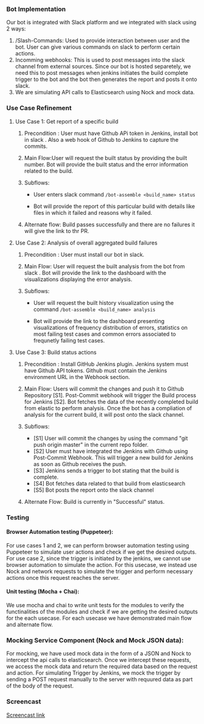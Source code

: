 ### Bot Implementation

Our bot is integrated with Slack platform and we integrated with slack using 2 ways:
1. /Slash-Commands: Used to provide interaction between user and the bot. User can give various commands on slack to perform certain actions.
2. Incomming webhooks: This is used to post messages into the slack channel from external sources. Since our bot is hosted separetely, we need this to post messages when jenkins initiates the build complete trigger to the bot and the bot then generates the report and posts it onto slack.
3. We are simulating API calls to Elasticsearch using Nock and mock data.


### Use Case Refinement
1. Use Case 1: Get report of a specific build
    1.  Precondition :  User must have Github APi token in Jenkins, install bot in slack . Also a web hook of Github to Jenkins to capture the commits.
  
    2. Main Flow:User will request the built status by providing the built number. Bot will provide the built status and the error information related to the build.
  
    3. Subflows:
        * User enters slack command `/bot-assemble <build_name> status`

        * Bot will provide the report of this particular build with details like files in which it failed and reasons why it failed.
  
    4. Alternate flow: Build passes successfully and there are no failures it will give the link to thr PR.

1. Use Case 2: Analysis of overall aggregated build failures
    1.  Precondition : User must install our bot in slack. 
  
    2. Main Flow: User will request the built analysis from the bot from slack . Bot will provide the link to the dashboard with the visualizations displaying the error analysis.
  
    3. Subflows:
        * User will request the built history visualization using the command `/bot-assemble <build_name> analysis`

        * Bot will provide the link to the dashboard presenting visualizations of frequency distribution of errors, statistics on most failing test cases and common errors associated to frequnetly failing test cases. 

1. Use Case 3: Build status actions
    1.  Precondition : Install GitHub Jenkins plugin. Jenkins system must have Github API tokens. Github must contain the Jenkins environment URL in the Webhook section. 
  
    2. Main Flow: Users will commit the changes and push it to Github Repository [S1]. Post-Commit webhook will trigger the Build process for Jenkins [S2]. Bot fetches the data of the recently completed build from elastic to perform analysis. Once the bot has a compliation of analysis for the current build, it will post onto the slack channel.
  
    3. Subflows:
        * [S1] User will commit the changes by using the command "git push origin master" in the current repo folder.
        * [S2] User must have integrated the Jenkins with Github using Post-Commit Webhook. This will trigger a new build for Jenkins as soon as Github receives the push.
        * [S3] Jenkins sends a trigger to bot stating that the build is complete.
        * [S4] Bot fetches data related to that build from elasticsearch
        * [S5] Bot posts the report onto the slack channel
    4. Alternate Flow:  Build is currently in "Successful" status.


### Testing

#### Browser Automation testing (Puppeteer):
For use cases 1 and 2, we can perform browser automation testing using Puppeteer to simulate user actions and check if we get the desired outputs. For use case 2, since the trigger is initiated by the jenkins, we cannot use browser automation to simulate the action. For this usecase, we instead use Nock and network requests to simulate the trigger and perform necessary actions once this request reaches the server.

#### Unit testing (Mocha + Chai):
We use mocha and chai to write unit tests for the modules to verify the functinalities of the modules and check if we are getting the desired outputs for the each usecase. For each usecase we have demonstrated main flow and alternate flow.



### Mocking Service Component (Nock and Mock JSON data):
For mocking, we have used mock data in the form of a JSON and Nock to intercept the api calls to elasticsearch. Once we intercept these requests, we access the mock data and return the required data based on the request and action. For simulating Trigger by Jenkins, we mock the trigger by sending a POST request manually to the server with requured data as part of the body of the request.


### Screencast
[Screencast link](https://drive.google.com/file/d/1A0yCeUv7KosN96VK_-xX3JH7_bvHIyXX/view?usp=sharing)

